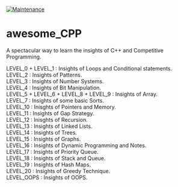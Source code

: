 [![Maintenance](https://img.shields.io/badge/Maintained%3F-Yes-green.svg)](https://GitHub.com/Naereen/StrapDown.js/graphs/commit-activity)

# awesome_CPP
A spectacular way to learn the insights of C++ and Competitive Programming.<br/>


LEVEL_0 + LEVEL_1 : Insights of Loops and Conditional statements.<br/>
LEVEL_2 : Insights of Patterns.<br/>
LEVEL_3 : Insights of Number Systems.<br/>
LEVEL_4 : Insights of Bit Manipulation.<br/>
LEVEL_5 + LEVEL_6 + LEVEL_8 + LEVEL_9 : Insights of Array.<br/>
LEVEL_7 : Insights of some basic Sorts.<br/>
LEVEL_10 : Inisghts of Pointers and Memory.<br/>
LEVEL_11 : Insights of Gap Strategy.<br/>
LEVEL_12 : Inisghts of Recursion.<br/>
LEVEL_13 : Insights of Linked Lists.</br>
LEVEL_14 : Insights of Trees.</br>
LEVEL_15 : Insights of Graphs.</br>
LEVEL_16 : Insights of Dynamic Programming and Notes.</br>
LEVEL_17 : Insights of Priority Queue.</br>
LEVEL_18 : Insights of Stack and Queue.</br>
LEVEL_19 : Insights of Hash Maps.</br>
LEVEL_20 : Insights of Greedy Technique.</br>
LEVEL_OOPS : Insights of OOPS.</br>



